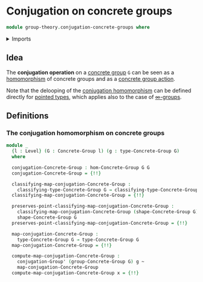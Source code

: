 # Conjugation on concrete groups

```agda
module group-theory.conjugation-concrete-groups where
```

<details><summary>Imports</summary>

```agda
open import foundation.homotopies
open import foundation.identity-types
open import foundation.universe-levels

open import group-theory.concrete-groups
open import group-theory.conjugation
open import group-theory.homomorphisms-concrete-groups

open import higher-group-theory.conjugation
```

</details>

## Idea

The **conjugation operation** on a
[concrete group](group-theory.concrete-groups.md) `G` can be seen as a
[homomorphism](group-theory.homomorphisms-concrete-groups.md) of concrete groups
and as a [concrete group action](group-theory.concrete-group-actions.md).

Note that the delooping of the
[conjugation homomorphism](structured-types.conjugation-pointed-types.md) can be
defined directly for [pointed types](structured-types.pointed-types.md), which
applies also to the case of [∞-groups](higher-group-theory.higher-groups.md).

## Definitions

### The conjugation homomorphism on concrete groups

```agda
module _
  {l : Level} (G : Concrete-Group l) (g : type-Concrete-Group G)
  where

  conjugation-Concrete-Group : hom-Concrete-Group G G
  conjugation-Concrete-Group = {!!}

  classifying-map-conjugation-Concrete-Group :
    classifying-type-Concrete-Group G → classifying-type-Concrete-Group G
  classifying-map-conjugation-Concrete-Group = {!!}

  preserves-point-classifying-map-conjugation-Concrete-Group :
    classifying-map-conjugation-Concrete-Group (shape-Concrete-Group G) ＝
    shape-Concrete-Group G
  preserves-point-classifying-map-conjugation-Concrete-Group = {!!}

  map-conjugation-Concrete-Group :
    type-Concrete-Group G → type-Concrete-Group G
  map-conjugation-Concrete-Group = {!!}

  compute-map-conjugation-Concrete-Group :
    conjugation-Group' (group-Concrete-Group G) g ~
    map-conjugation-Concrete-Group
  compute-map-conjugation-Concrete-Group x = {!!}
```
